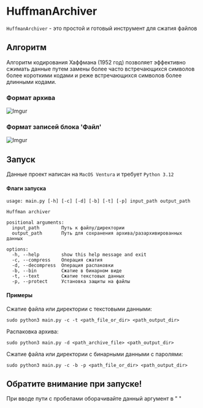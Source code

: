 # HuffmanArchiver
`HuffmanArchiver` - это простой и готовый инструмент для сжатия файлов

## Алгоритм
Алгоритм кодирования Хаффмана (1952 год) позволяет эффективно сжимать 
данные путем замены более часто встречающихся символов более короткими 
кодами и реже встречающихся символов более длинными кодами.

### Формат архива
![Imgur](https://i.imgur.com/5s3oYg5.png)
### Формат записей блока 'Файл'
![Imgur](https://i.imgur.com/V9ErGiV.png)

## Запуск
Данные проект написан на `MacOS Ventura` и требует `Python 3.12`


#### Флаги запуска
```
usage: main.py [-h] [-c] [-d] [-b] [-t] [-p] input_path output_path

Huffman archiver

positional arguments:
  input_path        Путь к файлу/директории
  output_path       Путь для сохранения архива/разархивированных данных

options:
  -h, --help        show this help message and exit
  -c, --compress    Операция сжатия
  -d, --decompress  Операция распаковки
  -b, --bin         Сжатие в бинарном виде
  -t, --text        Сжатие текстовых данных
  -p, --protect     Установка защиты на файлы
```

#### Примеры
Сжатие файла или директории с текстовыми данными:
```
sudo python3 main.py -c -t <path_file_or_dir> <path_output_dir>
```
Распаковка архива:
```
sudo python3 main.py -d <path_archive_file> <path_output_dir>
```
Сжатие файла или директории с бинарными данными с паролями:
```
sudo python3 main.py -c -b -p <path_file_or_dir> <path_output_dir>
```

## Обратите внимание при запуске!
При вводе пути с пробелами оборачивайте данный аргумент в " "